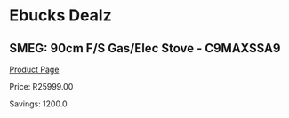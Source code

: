 
# Ebucks Dealz
## SMEG: 90cm F/S Gas/Elec Stove - C9MAXSSA9
[Product Page](https://www.ebucks.com/web/shop/productSelected.do?prodId=1173100431&catId=1196429345)

Price: R25999.00

Savings: 1200.0


	